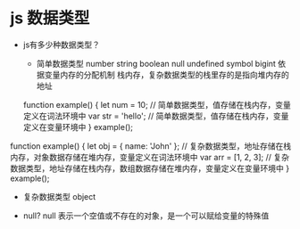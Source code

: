 # js 数据类型

- js有多少种数据类型？
  - 简单数据类型
   number string boolean null undefined symbol bigint
   依据变量内存的分配机制 栈内存，复杂数据类型的栈里存的是指向堆内存的地址
  
  
   function example() {
    let num = 10; // 简单数据类型，值存储在栈内存，变量定义在词法环境中
    var str = 'hello'; // 简单数据类型，值存储在栈内存，变量定义在变量环境中
}
example();


function example() {
    let obj = { name: 'John' }; // 复杂数据类型，地址存储在栈内存，对象数据存储在堆内存，变量定义在词法环境中
    var arr = [1, 2, 3]; // 复杂数据类型，地址存储在栈内存，数组数据存储在堆内存，变量定义在变量环境中
}
example();


  - 复杂数据类型
    object
 
  - null?
    null 表示一个空值或不存在的对象，是一个可以赋给变量的特殊值